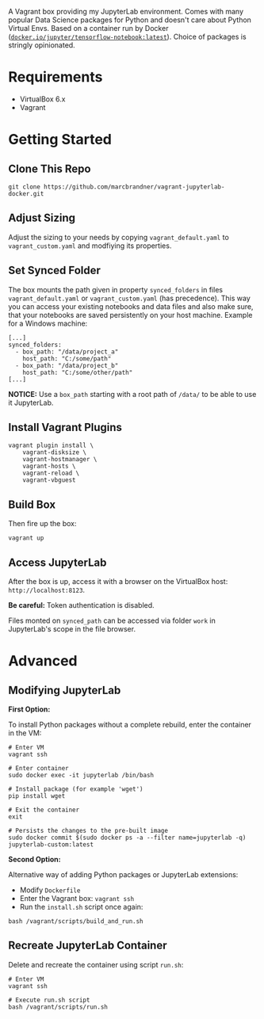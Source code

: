 A Vagrant box providing my JupyterLab environment. Comes with many popular Data Science packages for Python and doesn't care about Python Virtual Envs. Based on a container run by Docker ([`docker.io/jupyter/tensorflow-notebook:latest`](https://jupyter-docker-stacks.readthedocs.io/en/latest/using/selecting.html#core-stacks)). Choice of packages is stringly opinionated.


# Requirements

* VirtualBox 6.x
* Vagrant


# Getting Started

## Clone This Repo

```
git clone https://github.com/marcbrandner/vagrant-jupyterlab-docker.git
```

## Adjust Sizing

Adjust the sizing to your needs by copying `vagrant_default.yaml` to `vagrant_custom.yaml` and modfiying its properties.

## Set Synced Folder

The box mounts the path given in property `synced_folders` in files `vagrant_default.yaml` or `vagrant_custom.yaml` (has precedence). This way you can access your existing notebooks and data files and also make sure, that your notebooks are saved persistently on your host machine. Example for a Windows machine:
```
[...]
synced_folders:
  - box_path: "/data/project_a"
    host_path: "C:/some/path"
  - box_path: "/data/project_b"
    host_path: "C:/some/other/path"
[...]
```
__NOTICE:__ Use a `box_path` starting with a root path of `/data/` to be able to use it JupyterLab.

## Install Vagrant Plugins

```
vagrant plugin install \
    vagrant-disksize \
    vagrant-hostmanager \
    vagrant-hosts \
    vagrant-reload \
    vagrant-vbguest
```

## Build Box

Then fire up the box:
```
vagrant up
```

## Access JupyterLab

After the box is up, access it with a browser on the VirtualBox host: `http://localhost:8123`.

__Be careful:__ Token authentication is disabled.

Files monted on `synced_path` can be accessed via folder `work` in JupyterLab's scope in the file browser.


# Advanced

## Modifying JupyterLab

__First Option:__

To install Python packages without a complete rebuild, enter the container in the VM:
```
# Enter VM
vagrant ssh

# Enter container
sudo docker exec -it jupyterlab /bin/bash

# Install package (for example 'wget')
pip install wget

# Exit the container
exit

# Persists the changes to the pre-built image
sudo docker commit $(sudo docker ps -a --filter name=jupyterlab -q) jupyterlab-custom:latest
```

__Second Option:__

Alternative way of adding Python packages or JupyterLab extensions:
* Modify `Dockerfile`
* Enter the Vagrant box: `vagrant ssh`
* Run the `install.sh` script once again:
```
bash /vagrant/scripts/build_and_run.sh
```

## Recreate JupyterLab Container

Delete and recreate the container using script `run.sh`:
```
# Enter VM
vagrant ssh

# Execute run.sh script
bash /vagrant/scripts/run.sh
```